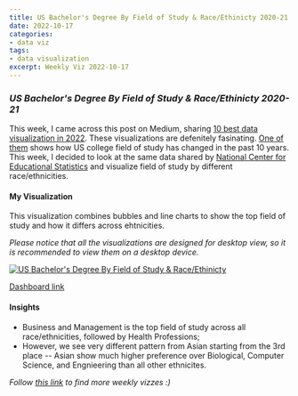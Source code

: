 ```yaml
---
title: US Bachelor's Degree By Field of Study & Race/Ethinicty 2020-21
date: 2022-10-17
categories:
- data viz
tags:
- data visualization
excerpt: Weekly Viz 2022-10-17
---
```


### *US Bachelor's Degree By Field of Study & Race/Ethinicty 2020-21*

This week, I came across this post on Medium, sharing [10 best data visualization in 2022](https://towardsdatascience.com/the-10-best-data-visualizations-of-2022-3e49d7ccb832). These visualizations are defenitely fasinating. [One of them](https://www.reddit.com/r/dataisbeautiful/comments/xc4ckq/oc_fastest_growing_and_shrinking_us_college/?utm_content=media&utm_medium=post_embed&utm_name=fbda1fa835324b148aa85e7a18c71edc&utm_source=embedly&utm_term=xc4ckq) shows how US college field of study has changed in the past 10 years. This week, I decided to look at the same data shared by [National Center for Educational Statistics](https://nces.ed.gov/ipeds/SummaryTables/report/360?templateId=3600&year=2021&expand_by=0&tt=aggregate&instType=1) and visualize field of study by different race/ethnicities.   

#### My Visualization

This visualization combines bubbles and line charts to show the top field of study and how it differs across ehtnicities.  

*Please notice that all the visualizations are designed for desktop view, so it is recommended to view them on a desktop device.*  

<div class='tableauPlaceholder' id='viz1666064726612' style='position: relative'>
  <noscript><a href='#'>
    <img alt='US Bachelor&#39;s Degree By Field of Study &amp; Race&#47;Ethinicty ' src='https:&#47;&#47;public.tableau.com&#47;static&#47;images&#47;20&#47;20221017USBachelorsDegreeByFieldofStudyRaceEthinicty2020-21&#47;USBachelorsDegreeByFieldofStudyRaceEthinicty&#47;1_rss.png' style='border: none' />
    </a></noscript>
  <object class='tableauViz'  style='display:none;'>
    <param name='host_url' value='https%3A%2F%2Fpublic.tableau.com%2F' />
    <param name='embed_code_version' value='3' />
    <param name='site_root' value='' />
    <param name='name' value='20221017USBachelorsDegreeByFieldofStudyRaceEthinicty2020-21&#47;USBachelorsDegreeByFieldofStudyRaceEthinicty' />
    <param name='tabs' value='no' />
    <param name='toolbar' value='yes' />
    <param name='static_image' value='https:&#47;&#47;public.tableau.com&#47;static&#47;images&#47;20&#47;20221017USBachelorsDegreeByFieldofStudyRaceEthinicty2020-21&#47;USBachelorsDegreeByFieldofStudyRaceEthinicty&#47;1.png' />
    <param name='animate_transition' value='yes' />
    <param name='display_static_image' value='yes' />
    <param name='display_spinner' value='yes' />
    <param name='display_overlay' value='yes' />
    <param name='display_count' value='yes' />
    <param name='language' value='en-US' />
    <param name='filter' value='publish=yes' />
  </object></div>       
  <script type='text/javascript'>   
  var divElement = document.getElementById('viz1666064726612');    
  var vizElement = divElement.getElementsByTagName('object')[0];             
  if ( divElement.offsetWidth > 800 ) { vizElement.style.width='800px';vizElement.style.height='827px';} else if ( divElement.offsetWidth > 500 ) { vizElement.style.width='800px';vizElement.style.height='827px';} else { vizElement.style.width='100%';vizElement.style.height='727px';}                
  var scriptElement = document.createElement('script');               
  scriptElement.src = 'https://public.tableau.com/javascripts/api/viz_v1.js';     
  vizElement.parentNode.insertBefore(scriptElement, vizElement);            
</script>  

[Dashboard link](https://public.tableau.com/views/20221017USBachelorsDegreeByFieldofStudyRaceEthinicty2020-21/USBachelorsDegreeByFieldofStudyRaceEthinicty?:language=en-US&publish=yes&:display_count=n&:origin=viz_share_link)
  
#### Insights
* Business and Management is the top field of study across all race/ethnicities, followed by Health Professions;  
* However, we see very different pattern from Asian starting from the 3rd place -- Asian show much higher preference over Biological, Computer Science, and Engnieering than all other ethnicites.  
  
*Follow [this link](https://yudong-94.github.io/personal-website/project/WeeklyViz2022/) to find more weekly vizzes :)*
